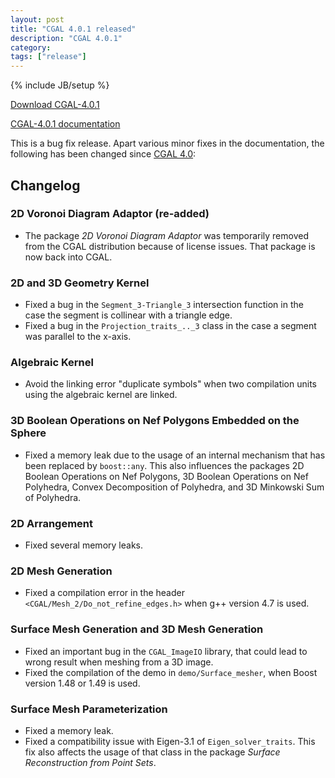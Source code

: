 ```yaml
---
layout: post
title: "CGAL 4.0.1 released"
description: "CGAL 4.0.1"
category:
tags: ["release"]
---
```

{% include JB/setup %}

<i class="glyphicon glyphicon-download"></i>
<a href="https://github.com/CGAL/cgal/releases/tag/releases%2FCGAL-4.0.1">Download CGAL-4.0.1</a>

<i class="glyphicon glyphicon-book"></i>
<a href="https://doc.cgal.org/Manual/4.0.1/doc_html/cgal_manual/packages.html">CGAL-4.0.1 documentation</a>

<p>This is a bug fix release. Apart various minor fixes in the documentation,
  the following has been changed since <a href="../../../../2012/03/12/cgal-40">CGAL 4.0</a>:</p>

<div class="product-detail-info" markdown="1">

## Changelog

### 2D Voronoi Diagram Adaptor (re-added)

-   The package *2D Voronoi Diagram Adaptor* was temporarily removed
    from the CGAL distribution because of license issues. That package
    is now back into CGAL.

### 2D and 3D Geometry Kernel

-   Fixed a bug in the `Segment_3-Triangle_3` intersection function in the
    case the segment is collinear with a triangle edge.
-   Fixed a bug in the `Projection_traits_.._3` class in the case a
    segment was parallel to the x-axis.

### Algebraic Kernel

-   Avoid the linking error "duplicate symbols" when two compilation
    units using the algebraic kernel are linked.

### 3D Boolean Operations on Nef Polygons Embedded on the Sphere

-   Fixed a memory leak due to the usage of an internal mechanism that has
    been replaced by `boost::any`. This also influences the packages 2D
    Boolean Operations on Nef Polygons, 3D Boolean Operations on Nef
    Polyhedra, Convex Decomposition of Polyhedra, and 3D Minkowski Sum
    of Polyhedra.

### 2D Arrangement

-   Fixed several memory leaks.

### 2D Mesh Generation

-   Fixed a compilation error in the header
    `<CGAL/Mesh_2/Do_not_refine_edges.h>` when g++ version 4.7 is used.

### Surface Mesh Generation and 3D Mesh Generation

-   Fixed an important bug in the `CGAL_ImageIO` library, that could lead
    to wrong result when meshing from a 3D image.
-   Fixed the compilation of the demo in `demo/Surface_mesher`, when Boost
    version 1.48 or 1.49 is used.

### Surface Mesh Parameterization

-   Fixed a memory leak.
-   Fixed a compatibility issue with Eigen-3.1 of `Eigen_solver_traits`.
    This fix also affects the usage of that class in the package
    *Surface Reconstruction from Point Sets*.
</div>
